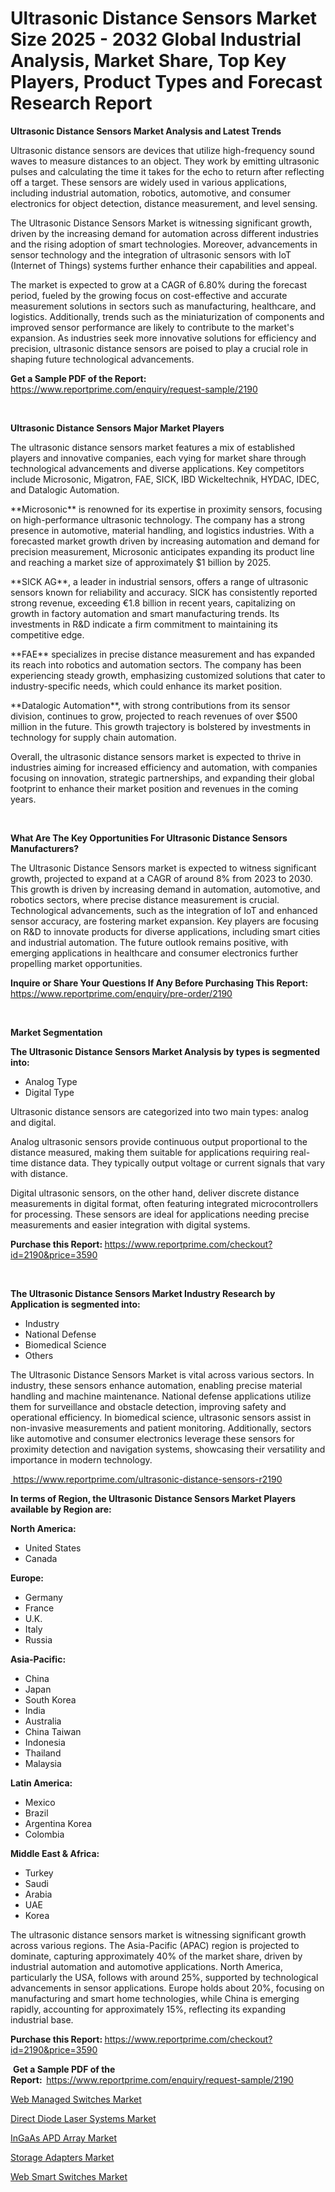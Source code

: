<p><h1>Ultrasonic Distance Sensors Market Size 2025 - 2032 Global Industrial Analysis, Market Share, Top Key Players, Product Types and Forecast Research Report</h1></p><p><strong>Ultrasonic Distance Sensors Market Analysis and Latest Trends</strong></p>
<p><p>Ultrasonic distance sensors are devices that utilize high-frequency sound waves to measure distances to an object. They work by emitting ultrasonic pulses and calculating the time it takes for the echo to return after reflecting off a target. These sensors are widely used in various applications, including industrial automation, robotics, automotive, and consumer electronics for object detection, distance measurement, and level sensing.</p><p>The Ultrasonic Distance Sensors Market is witnessing significant growth, driven by the increasing demand for automation across different industries and the rising adoption of smart technologies. Moreover, advancements in sensor technology and the integration of ultrasonic sensors with IoT (Internet of Things) systems further enhance their capabilities and appeal. </p><p>The market is expected to grow at a CAGR of 6.80% during the forecast period, fueled by the growing focus on cost-effective and accurate measurement solutions in sectors such as manufacturing, healthcare, and logistics. Additionally, trends such as the miniaturization of components and improved sensor performance are likely to contribute to the market's expansion. As industries seek more innovative solutions for efficiency and precision, ultrasonic distance sensors are poised to play a crucial role in shaping future technological advancements.</p></p>
<p><strong>Get a Sample PDF of the Report:&nbsp;</strong> <a href="https://www.reportprime.com/enquiry/request-sample/2190?utm_campaign=1117&utm_medium=2&utm_source=Github&utm_content=ia&utm_term=18032025&utm_id=ultrasonic-distance-sensors">https://www.reportprime.com/enquiry/request-sample/2190</a></p>
<p>&nbsp;</p>
<p><strong>Ultrasonic Distance Sensors Major Market Players</strong></p>
<p><p>The ultrasonic distance sensors market features a mix of established players and innovative companies, each vying for market share through technological advancements and diverse applications. Key competitors include Microsonic, Migatron, FAE, SICK, IBD Wickeltechnik, HYDAC, IDEC, and Datalogic Automation.</p><p>**Microsonic** is renowned for its expertise in proximity sensors, focusing on high-performance ultrasonic technology. The company has a strong presence in automotive, material handling, and logistics industries. With a forecasted market growth driven by increasing automation and demand for precision measurement, Microsonic anticipates expanding its product line and reaching a market size of approximately $1 billion by 2025.</p><p>**SICK AG**, a leader in industrial sensors, offers a range of ultrasonic sensors known for reliability and accuracy. SICK has consistently reported strong revenue, exceeding €1.8 billion in recent years, capitalizing on growth in factory automation and smart manufacturing trends. Its investments in R&D indicate a firm commitment to maintaining its competitive edge.</p><p>**FAE** specializes in precise distance measurement and has expanded its reach into robotics and automation sectors. The company has been experiencing steady growth, emphasizing customized solutions that cater to industry-specific needs, which could enhance its market position.</p><p>**Datalogic Automation**, with strong contributions from its sensor division, continues to grow, projected to reach revenues of over $500 million in the future. This growth trajectory is bolstered by investments in technology for supply chain automation.</p><p>Overall, the ultrasonic distance sensors market is expected to thrive in industries aiming for increased efficiency and automation, with companies focusing on innovation, strategic partnerships, and expanding their global footprint to enhance their market position and revenues in the coming years.</p></p>
<p>&nbsp;</p>
<p><strong>What Are The Key Opportunities For Ultrasonic Distance Sensors Manufacturers?</strong></p>
<p><p>The Ultrasonic Distance Sensors market is expected to witness significant growth, projected to expand at a CAGR of around 8% from 2023 to 2030. This growth is driven by increasing demand in automation, automotive, and robotics sectors, where precise distance measurement is crucial. Technological advancements, such as the integration of IoT and enhanced sensor accuracy, are fostering market expansion. Key players are focusing on R&D to innovate products for diverse applications, including smart cities and industrial automation. The future outlook remains positive, with emerging applications in healthcare and consumer electronics further propelling market opportunities.</p></p>
<p><strong>Inquire or Share Your Questions If Any Before Purchasing This Report:</strong> <a href="https://www.reportprime.com/enquiry/pre-order/2190?utm_campaign=1117&utm_medium=2&utm_source=Github&utm_content=ia&utm_term=18032025&utm_id=ultrasonic-distance-sensors">https://www.reportprime.com/enquiry/pre-order/2190</a></p>
<p>&nbsp;</p>
<p><strong>Market Segmentation</strong></p>
<p><strong>The Ultrasonic Distance Sensors Market Analysis by types is segmented into:</strong></p>
<p><ul><li>Analog Type</li><li>Digital Type</li></ul></p>
<p><p>Ultrasonic distance sensors are categorized into two main types: analog and digital. </p><p>Analog ultrasonic sensors provide continuous output proportional to the distance measured, making them suitable for applications requiring real-time distance data. They typically output voltage or current signals that vary with distance. </p><p>Digital ultrasonic sensors, on the other hand, deliver discrete distance measurements in digital format, often featuring integrated microcontrollers for processing. These sensors are ideal for applications needing precise measurements and easier integration with digital systems.</p></p>
<p><strong>Purchase this Report:&nbsp;</strong><a href="https://www.reportprime.com/checkout?id=2190&price=3590&utm_campaign=1117&utm_medium=2&utm_source=Github&utm_content=ia&utm_term=18032025&utm_id=ultrasonic-distance-sensors">https://www.reportprime.com/checkout?id=2190&price=3590</a></p>
<p>&nbsp;</p>
<p><strong>The Ultrasonic Distance Sensors Market Industry Research by Application is segmented into:</strong></p>
<p><ul><li>Industry</li><li>National Defense</li><li>Biomedical Science</li><li>Others</li></ul></p>
<p><p>The Ultrasonic Distance Sensors Market is vital across various sectors. In industry, these sensors enhance automation, enabling precise material handling and machine maintenance. National defense applications utilize them for surveillance and obstacle detection, improving safety and operational efficiency. In biomedical science, ultrasonic sensors assist in non-invasive measurements and patient monitoring. Additionally, sectors like automotive and consumer electronics leverage these sensors for proximity detection and navigation systems, showcasing their versatility and importance in modern technology.</p></p>
<p><a href="https://www.reportprime.com/ultrasonic-distance-sensors-r2190?utm_campaign=1117&utm_medium=2&utm_source=Github&utm_content=ia&utm_term=18032025&utm_id=ultrasonic-distance-sensors">&nbsp;https://www.reportprime.com/ultrasonic-distance-sensors-r2190</a></p>
<p><strong>In terms of Region, the Ultrasonic Distance Sensors Market Players available by Region are:</strong></p>
<p>
    <p> <strong> North America: </strong>
        <ul>
            <li>United States</li>
            <li>Canada</li>
        </ul>
        </p> 
    <p> <strong> Europe: </strong>
        <ul>
            <li>Germany</li>
            <li>France</li>
            <li>U.K.</li>
            <li>Italy</li>
            <li>Russia</li>
        </ul>
        </p> 
    <p> <strong> Asia-Pacific: </strong>
        <ul>
            <li>China</li>
            <li>Japan</li>
            <li>South Korea</li>
            <li>India</li>
            <li>Australia</li>
            <li>China Taiwan</li>
            <li>Indonesia</li>
            <li>Thailand</li>
            <li>Malaysia</li>
        </ul>
        </p> 
    <p> <strong> Latin America: </strong>
        <ul>
            <li>Mexico</li>
            <li>Brazil</li>
            <li>Argentina Korea</li>
            <li>Colombia</li>
        </ul>
        </p> 
    <p> <strong> Middle East & Africa: </strong>
        <ul>
            <li>Turkey</li>
            <li>Saudi</li>
            <li>Arabia</li>
            <li>UAE</li>
            <li>Korea</li>
        </ul>
    </p>
    </p>
<p><p>The ultrasonic distance sensors market is witnessing significant growth across various regions. The Asia-Pacific (APAC) region is projected to dominate, capturing approximately 40% of the market share, driven by industrial automation and automotive applications. North America, particularly the USA, follows with around 25%, supported by technological advancements in sensor applications. Europe holds about 20%, focusing on manufacturing and smart home technologies, while China is emerging rapidly, accounting for approximately 15%, reflecting its expanding industrial base.</p></p>
<p><strong>Purchase this Report: </strong><a href="https://www.reportprime.com/checkout?id=2190&price=3590&utm_campaign=1117&utm_medium=2&utm_source=Github&utm_content=ia&utm_term=18032025&utm_id=ultrasonic-distance-sensors">https://www.reportprime.com/checkout?id=2190&price=3590</a></p>
<p>&nbsp;<strong>Get a Sample PDF of the Report:&nbsp;&nbsp;</strong><a href="https://www.reportprime.com/enquiry/request-sample/2190?utm_campaign=1117&utm_medium=2&utm_source=Github&utm_content=ia&utm_term=18032025&utm_id=ultrasonic-distance-sensors">https://www.reportprime.com/enquiry/request-sample/2190</a></p>
<p><strong></strong></p>
<p><p><a href="https://github.com/shewlisapsai/Market-Research-Report-List-1/blob/main/web-managed-switches-market.md?utm_campaign=1117&utm_medium=2&utm_source=Github&utm_content=ia&utm_term=18032025&utm_id=ultrasonic-distance-sensors">Web Managed Switches Market</a></p><p><a href="https://github.com/chikenmhamdi/Market-Research-Report-List-1/blob/main/direct-diode-laser-systems-market.md?utm_campaign=1117&utm_medium=2&utm_source=Github&utm_content=ia&utm_term=18032025&utm_id=ultrasonic-distance-sensors">Direct Diode Laser Systems Market</a></p><p><a href="https://github.com/benhaeneye/Market-Research-Report-List-1/blob/main/ingaas-apd-array-market.md?utm_campaign=1117&utm_medium=2&utm_source=Github&utm_content=ia&utm_term=18032025&utm_id=ultrasonic-distance-sensors">InGaAs APD Array Market</a></p><p><a href="https://github.com/mriwacraane/Market-Research-Report-List-1/blob/main/storage-adapters-market.md?utm_campaign=1117&utm_medium=2&utm_source=Github&utm_content=ia&utm_term=18032025&utm_id=ultrasonic-distance-sensors">Storage Adapters Market</a></p><p><a href="https://github.com/hunanuzmez/Market-Research-Report-List-1/blob/main/web-smart-switches-market.md?utm_campaign=1117&utm_medium=2&utm_source=Github&utm_content=ia&utm_term=18032025&utm_id=ultrasonic-distance-sensors">Web Smart Switches Market</a></p></p>